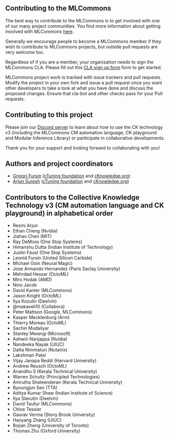 ## Contributing to the MLCommons

The best way to contribute to the MLCommons is to get involved with one of our many project communities. 
You find more information about getting involved with MLCommons [here](https://mlcommons.org/en/get-involved/#getting-started). 

Generally we encourage people to become a MLCommons member if they wish to contribute to MLCommons projects, 
but outside pull requests are very welcome too.

Regardless of if you are a member, your organization needs to sign the MLCommons CLA. 
Please fill out this [CLA sign up form](https://forms.gle/Ew1KkBVpyeJDuRw67) form to get started.

MLCommons project work is tracked with issue trackers and pull requests. 
Modify the project in your own fork and issue a pull request once you want other developers 
to take a look at what you have done and discuss the proposed changes. 
Ensure that cla-bot and other checks pass for your Pull requests.

## Contributing to this project

Please join our [Discord server](https://discord.gg/JjWNWXKxwT)
to learn about how to use the CK technology v3 (including the MLCommons CM automation language, CK playground
and Modular Inference Library) or participate in collaborative developments.

Thank you for your support and looking forward to collaborating with you!

## Authors and project coordinators

* [Grigori Fursin](https://cKnowledge.org/gfursin) ([cTuning foundation](https://cTuning.org) and [cKnowledge.org](https://cKnowledge.org))
* [Arjun Suresh](https://www.linkedin.com/in/arjunsuresh) ([cTuning foundation](https://cTuning.org) and [cKnowledge.org](https://cKnowledge.org))

## Contributors to the Collective Knowledge Technology v3 (CM automation language and CK playground) in alphabetical order

* Resmi Arjun
* Ethan Cheng (Nvidia)
* Jiahao Chen (MIT)
* Ray DeMoss (One Stop Systems)
* Himanshu Dutta (Indian Institute of Technology)
* Justin Faust (One Stop Systems)
* Leonid Fursin (United Silicon Carbide)
* Michael Goin (Neural Magic)
* Jose Armando Hernandez (Paris Saclay University)
* Mehrdad Hessar (OctoML)
* Miro Hodak (AMD)
* Nino Jacob
* David Kanter (MLCommons)
* Jason Knight (OctoML)
* Ilya Kozulin (Deelvin)
* @makaveli10 (Collabora)
* Peter Mattson (Google, MLCommons)
* Kasper Mecklenburg (Arm)
* Thierry Moreau (OctoML)
* Sachin Mudaliyar
* Stanley Mwangi (Microsoft)
* Ashwin Nanjappa (Nvidia)
* Nandeeka Nayak (UIUC)
* Datta Nimmaturi (Nutanix)
* Lakshman Patel
* Vijay Janapa Reddi (Harvard University)
* Andrew Reusch (OctoML)
* Anandhu S (Kerala Technical University)
* Warren Schultz (Principled Technologies)
* Amrutha Sheleenderan (Kerala Technical University)
* Byoungjun Seo (TTA)
* Aditya Kumar Shaw (Indian Institute of Science)
* Ilya Slavutin (Deelvin)
* David Taufur (MLCommons)
* Chloe Tessier
* Gaurav Verma (Stony Brook University)
* Haoyang Zhang  (UIUC)
* Bojian Zheng (University of Toronto)
* Thomas Zhu (Oxford University)
